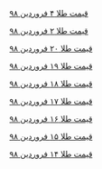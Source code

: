 <a href="https://paghman.ir/2019/02/09/قیمت-طلا-امروز-۱۳۹۸-قیمت-طلا-۴-فروردین/">قیمت طلا ۴ فروردین ۹۸</a>

<a href="https://paghman.ir/2019/02/09/قیمت-طلا-امروز-۱۳۹۸-قیمت-طلا-۲-فروردین/">قیمت طلا ۲ فروردین ۹۸</a>

<a href="https://paghman.ir/2019/02/10/قیمت-طلا-امروز-۱۳۹۸-قیمت-طلا-۲۰-فروردین/">قیمت طلا ۲۰ فروردین ۹۸</a>

<a href="https://paghman.ir/2019/02/10/قیمت-طلا-امروز-۱۳۹۸-قیمت-طلا-۱۹-فروردین/">قیمت طلا ۱۹ فروردین ۹۸</a>

<a href="https://paghman.ir/2019/02/09/قیمت-طلا-امروز-۱۳۹۸-قیمت-طلا-۱۸-فروردین/">قیمت طلا ۱۸ فروردین ۹۸</a>

<a href="https://paghman.ir/2019/02/09/قیمت-طلا-امروز-۱۳۹۸-قیمت-طلا-۱۷-فروردین/">قیمت طلا ۱۷ فروردین ۹۸</a>

<a href="https://paghman.ir/2019/02/09/قیمت-طلا-امروز-۱۳۹۸-قیمت-طلا-۱۶-فروردین/">قیمت طلا ۱۶ فروردین ۹۸</a>

<a href="https://paghman.ir/2019/02/09/قیمت-طلا-امروز-۱۳۹۸-قیمت-طلا-۱۵-فروردین/">قیمت طلا ۱۵ فروردین ۹۸</a>

<a href="https://paghman.ir/2019/02/09/قیمت-طلا-امروز-۱۳۹۸-قیمت-طلا-۱۴-فروردین/">قیمت طلا ۱۴ فروردین ۹۸</a>
